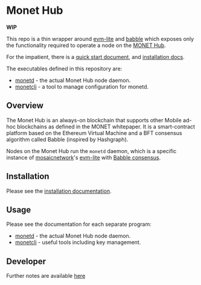 # Monet Hub

**WIP**

This repo is a thin wrapper around [evm-lite](https://github.com/mosaicnetworks/evm-lite) and [babble](https://github.com/mosaicnetworks/babble) which exposes only the 
functionality required to operate a node on the [MONET Hub](https://monet.network/about.html). 

For the impatient, there is a [quick start document](docs/README.md), and [installation docs](docs/install.md).


The executables defined in this repository are: 

- [monetd](docs/monetd.md) - the actual Monet Hub node daemon.
- [monetcli](docs/monetcli.md) - a tool to manage configuration for monetd. 

## Overview

The Monet Hub is an always-on blockchain that supports other Mobile ad-hoc 
blockchains as defined in the MONET whitepaper. It is a smart-contract platform
based on the Ethereum Virtual Machine and a BFT consensus algorithm called
Babble (inspired by Hashgraph).

Nodes on the Monet Hub run the `monetd` daemon, which is a specific instance of 
[mosaicnetwork](https://mosaicnetworks.io)'s 
[evm-lite](https://github.com/mosaicnetworks/evm-lite)  with 
[Babble consensus](https://github.com/mosaicnetworks/babble).



## Installation

Please see the [installation documentation](docs/install.md).

## Usage

Please see the documentation for each separate program:

- [monetd](docs/monetd.md) - the actual Monet Hub node daemon.
- [monetcli](docs/monetcli.md) - useful tools including key management. 

## Developer

Further notes are available [here](docs/developer.md) 